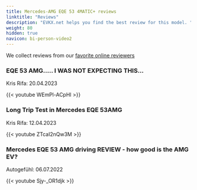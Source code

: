 ```yaml
---
title: Mercedes-AMG EQE 53 4MATIC+ reviews
linktitle: "Reviews"
description: "EVKX.net helps you find the best review for this model. "
weight: 80
hidden: true
navicon: bi-person-video2
---
```

We collect reviews from our [favorite online reviewers](../../../../../guides/evreviewers/)

<div class="container text-center shadow p-2 pe-4 mb-5 bg-body-tertiary rounded border">
<h3>EQE 53 AMG..... I WAS NOT EXPECTING THIS...</h3>
<p>Kris Rifa: 20.04.2023</p>

{{< youtube WEmPl-ACpHI >}}

</div>
<div class="container text-center shadow p-2 pe-4 mb-5 bg-body-tertiary rounded border">
<h3>Long Trip Test in Mercedes EQE 53AMG</h3>
<p>Kris Rifa: 12.04.2023</p>

{{< youtube ZTcaI2nQw3M >}}

</div>
<div class="container text-center shadow p-2 pe-4 mb-5 bg-body-tertiary rounded border">
<h3>Mercedes EQE 53 AMG driving REVIEW - how good is the AMG EV?</h3>
<p>Autogefühl: 06.07.2022</p>

{{< youtube Sjy-_OR1djk >}}

</div>
